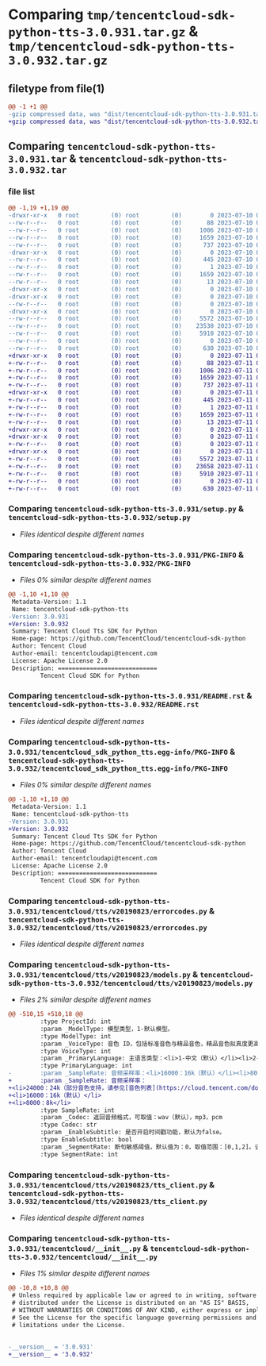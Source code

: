 # Comparing `tmp/tencentcloud-sdk-python-tts-3.0.931.tar.gz` & `tmp/tencentcloud-sdk-python-tts-3.0.932.tar.gz`

## filetype from file(1)

```diff
@@ -1 +1 @@
-gzip compressed data, was "dist/tencentcloud-sdk-python-tts-3.0.931.tar", last modified: Mon Jul 10 00:56:03 2023, max compression
+gzip compressed data, was "dist/tencentcloud-sdk-python-tts-3.0.932.tar", last modified: Tue Jul 11 01:03:51 2023, max compression
```

## Comparing `tencentcloud-sdk-python-tts-3.0.931.tar` & `tencentcloud-sdk-python-tts-3.0.932.tar`

### file list

```diff
@@ -1,19 +1,19 @@
-drwxr-xr-x   0 root         (0) root         (0)        0 2023-07-10 00:56:03.000000 tencentcloud-sdk-python-tts-3.0.931/
--rw-r--r--   0 root         (0) root         (0)       88 2023-07-10 00:56:03.000000 tencentcloud-sdk-python-tts-3.0.931/setup.cfg
--rw-r--r--   0 root         (0) root         (0)     1006 2023-07-10 00:56:02.000000 tencentcloud-sdk-python-tts-3.0.931/setup.py
--rw-r--r--   0 root         (0) root         (0)     1659 2023-07-10 00:56:03.000000 tencentcloud-sdk-python-tts-3.0.931/PKG-INFO
--rw-r--r--   0 root         (0) root         (0)      737 2023-07-10 00:56:02.000000 tencentcloud-sdk-python-tts-3.0.931/README.rst
-drwxr-xr-x   0 root         (0) root         (0)        0 2023-07-10 00:56:03.000000 tencentcloud-sdk-python-tts-3.0.931/tencentcloud_sdk_python_tts.egg-info/
--rw-r--r--   0 root         (0) root         (0)      445 2023-07-10 00:56:03.000000 tencentcloud-sdk-python-tts-3.0.931/tencentcloud_sdk_python_tts.egg-info/SOURCES.txt
--rw-r--r--   0 root         (0) root         (0)        1 2023-07-10 00:56:03.000000 tencentcloud-sdk-python-tts-3.0.931/tencentcloud_sdk_python_tts.egg-info/dependency_links.txt
--rw-r--r--   0 root         (0) root         (0)     1659 2023-07-10 00:56:03.000000 tencentcloud-sdk-python-tts-3.0.931/tencentcloud_sdk_python_tts.egg-info/PKG-INFO
--rw-r--r--   0 root         (0) root         (0)       13 2023-07-10 00:56:03.000000 tencentcloud-sdk-python-tts-3.0.931/tencentcloud_sdk_python_tts.egg-info/top_level.txt
-drwxr-xr-x   0 root         (0) root         (0)        0 2023-07-10 00:56:03.000000 tencentcloud-sdk-python-tts-3.0.931/tencentcloud/
-drwxr-xr-x   0 root         (0) root         (0)        0 2023-07-10 00:56:03.000000 tencentcloud-sdk-python-tts-3.0.931/tencentcloud/tts/
--rw-r--r--   0 root         (0) root         (0)        0 2023-07-10 00:56:02.000000 tencentcloud-sdk-python-tts-3.0.931/tencentcloud/tts/__init__.py
-drwxr-xr-x   0 root         (0) root         (0)        0 2023-07-10 00:56:03.000000 tencentcloud-sdk-python-tts-3.0.931/tencentcloud/tts/v20190823/
--rw-r--r--   0 root         (0) root         (0)     5572 2023-07-10 00:56:02.000000 tencentcloud-sdk-python-tts-3.0.931/tencentcloud/tts/v20190823/errorcodes.py
--rw-r--r--   0 root         (0) root         (0)    23530 2023-07-10 00:56:02.000000 tencentcloud-sdk-python-tts-3.0.931/tencentcloud/tts/v20190823/models.py
--rw-r--r--   0 root         (0) root         (0)     5910 2023-07-10 00:56:02.000000 tencentcloud-sdk-python-tts-3.0.931/tencentcloud/tts/v20190823/tts_client.py
--rw-r--r--   0 root         (0) root         (0)        0 2023-07-10 00:56:02.000000 tencentcloud-sdk-python-tts-3.0.931/tencentcloud/tts/v20190823/__init__.py
--rw-r--r--   0 root         (0) root         (0)      630 2023-07-10 00:56:02.000000 tencentcloud-sdk-python-tts-3.0.931/tencentcloud/__init__.py
+drwxr-xr-x   0 root         (0) root         (0)        0 2023-07-11 01:03:51.000000 tencentcloud-sdk-python-tts-3.0.932/
+-rw-r--r--   0 root         (0) root         (0)       88 2023-07-11 01:03:51.000000 tencentcloud-sdk-python-tts-3.0.932/setup.cfg
+-rw-r--r--   0 root         (0) root         (0)     1006 2023-07-11 01:03:51.000000 tencentcloud-sdk-python-tts-3.0.932/setup.py
+-rw-r--r--   0 root         (0) root         (0)     1659 2023-07-11 01:03:51.000000 tencentcloud-sdk-python-tts-3.0.932/PKG-INFO
+-rw-r--r--   0 root         (0) root         (0)      737 2023-07-11 01:03:51.000000 tencentcloud-sdk-python-tts-3.0.932/README.rst
+drwxr-xr-x   0 root         (0) root         (0)        0 2023-07-11 01:03:51.000000 tencentcloud-sdk-python-tts-3.0.932/tencentcloud_sdk_python_tts.egg-info/
+-rw-r--r--   0 root         (0) root         (0)      445 2023-07-11 01:03:51.000000 tencentcloud-sdk-python-tts-3.0.932/tencentcloud_sdk_python_tts.egg-info/SOURCES.txt
+-rw-r--r--   0 root         (0) root         (0)        1 2023-07-11 01:03:51.000000 tencentcloud-sdk-python-tts-3.0.932/tencentcloud_sdk_python_tts.egg-info/dependency_links.txt
+-rw-r--r--   0 root         (0) root         (0)     1659 2023-07-11 01:03:51.000000 tencentcloud-sdk-python-tts-3.0.932/tencentcloud_sdk_python_tts.egg-info/PKG-INFO
+-rw-r--r--   0 root         (0) root         (0)       13 2023-07-11 01:03:51.000000 tencentcloud-sdk-python-tts-3.0.932/tencentcloud_sdk_python_tts.egg-info/top_level.txt
+drwxr-xr-x   0 root         (0) root         (0)        0 2023-07-11 01:03:51.000000 tencentcloud-sdk-python-tts-3.0.932/tencentcloud/
+drwxr-xr-x   0 root         (0) root         (0)        0 2023-07-11 01:03:51.000000 tencentcloud-sdk-python-tts-3.0.932/tencentcloud/tts/
+-rw-r--r--   0 root         (0) root         (0)        0 2023-07-11 01:03:51.000000 tencentcloud-sdk-python-tts-3.0.932/tencentcloud/tts/__init__.py
+drwxr-xr-x   0 root         (0) root         (0)        0 2023-07-11 01:03:51.000000 tencentcloud-sdk-python-tts-3.0.932/tencentcloud/tts/v20190823/
+-rw-r--r--   0 root         (0) root         (0)     5572 2023-07-11 01:03:51.000000 tencentcloud-sdk-python-tts-3.0.932/tencentcloud/tts/v20190823/errorcodes.py
+-rw-r--r--   0 root         (0) root         (0)    23658 2023-07-11 01:03:51.000000 tencentcloud-sdk-python-tts-3.0.932/tencentcloud/tts/v20190823/models.py
+-rw-r--r--   0 root         (0) root         (0)     5910 2023-07-11 01:03:51.000000 tencentcloud-sdk-python-tts-3.0.932/tencentcloud/tts/v20190823/tts_client.py
+-rw-r--r--   0 root         (0) root         (0)        0 2023-07-11 01:03:51.000000 tencentcloud-sdk-python-tts-3.0.932/tencentcloud/tts/v20190823/__init__.py
+-rw-r--r--   0 root         (0) root         (0)      630 2023-07-11 01:03:51.000000 tencentcloud-sdk-python-tts-3.0.932/tencentcloud/__init__.py
```

### Comparing `tencentcloud-sdk-python-tts-3.0.931/setup.py` & `tencentcloud-sdk-python-tts-3.0.932/setup.py`

 * *Files identical despite different names*

### Comparing `tencentcloud-sdk-python-tts-3.0.931/PKG-INFO` & `tencentcloud-sdk-python-tts-3.0.932/PKG-INFO`

 * *Files 0% similar despite different names*

```diff
@@ -1,10 +1,10 @@
 Metadata-Version: 1.1
 Name: tencentcloud-sdk-python-tts
-Version: 3.0.931
+Version: 3.0.932
 Summary: Tencent Cloud Tts SDK for Python
 Home-page: https://github.com/TencentCloud/tencentcloud-sdk-python
 Author: Tencent Cloud
 Author-email: tencentcloudapi@tencent.com
 License: Apache License 2.0
 Description: ============================
         Tencent Cloud SDK for Python
```

### Comparing `tencentcloud-sdk-python-tts-3.0.931/README.rst` & `tencentcloud-sdk-python-tts-3.0.932/README.rst`

 * *Files identical despite different names*

### Comparing `tencentcloud-sdk-python-tts-3.0.931/tencentcloud_sdk_python_tts.egg-info/PKG-INFO` & `tencentcloud-sdk-python-tts-3.0.932/tencentcloud_sdk_python_tts.egg-info/PKG-INFO`

 * *Files 0% similar despite different names*

```diff
@@ -1,10 +1,10 @@
 Metadata-Version: 1.1
 Name: tencentcloud-sdk-python-tts
-Version: 3.0.931
+Version: 3.0.932
 Summary: Tencent Cloud Tts SDK for Python
 Home-page: https://github.com/TencentCloud/tencentcloud-sdk-python
 Author: Tencent Cloud
 Author-email: tencentcloudapi@tencent.com
 License: Apache License 2.0
 Description: ============================
         Tencent Cloud SDK for Python
```

### Comparing `tencentcloud-sdk-python-tts-3.0.931/tencentcloud/tts/v20190823/errorcodes.py` & `tencentcloud-sdk-python-tts-3.0.932/tencentcloud/tts/v20190823/errorcodes.py`

 * *Files identical despite different names*

### Comparing `tencentcloud-sdk-python-tts-3.0.931/tencentcloud/tts/v20190823/models.py` & `tencentcloud-sdk-python-tts-3.0.932/tencentcloud/tts/v20190823/models.py`

 * *Files 2% similar despite different names*

```diff
@@ -510,15 +510,18 @@
         :type ProjectId: int
         :param _ModelType: 模型类型，1-默认模型。
         :type ModelType: int
         :param _VoiceType: 音色 ID，包括标准音色与精品音色，精品音色拟真度更高，价格不同于标准音色，请参见[购买指南](https://cloud.tencent.com/document/product/1073/34112)。完整的音色 ID 列表请参见[音色列表](https://cloud.tencent.com/document/product/1073/92668)。
         :type VoiceType: int
         :param _PrimaryLanguage: 主语言类型：<li>1-中文（默认）</li><li>2-英文</li>
         :type PrimaryLanguage: int
-        :param _SampleRate: 音频采样率：<li>16000：16k（默认）</li><li>8000：8k</li>
+        :param _SampleRate: 音频采样率：
+<li>24000：24k（部分音色支持，请参见[音色列表](https://cloud.tencent.com/document/product/1073/92668)）</li>
+<li>16000：16k（默认）</li>
+<li>8000：8k</li>
         :type SampleRate: int
         :param _Codec: 返回音频格式，可取值：wav（默认），mp3，pcm
         :type Codec: str
         :param _EnableSubtitle: 是否开启时间戳功能，默认为false。
         :type EnableSubtitle: bool
         :param _SegmentRate: 断句敏感阈值，默认值为：0，取值范围：[0,1,2]。该值越大越不容易断句，模型会更倾向于仅按照标点符号断句。此参数建议不要随意调整，可能会影响合成效果。
         :type SegmentRate: int
```

### Comparing `tencentcloud-sdk-python-tts-3.0.931/tencentcloud/tts/v20190823/tts_client.py` & `tencentcloud-sdk-python-tts-3.0.932/tencentcloud/tts/v20190823/tts_client.py`

 * *Files identical despite different names*

### Comparing `tencentcloud-sdk-python-tts-3.0.931/tencentcloud/__init__.py` & `tencentcloud-sdk-python-tts-3.0.932/tencentcloud/__init__.py`

 * *Files 1% similar despite different names*

```diff
@@ -10,8 +10,8 @@
 # Unless required by applicable law or agreed to in writing, software
 # distributed under the License is distributed on an "AS IS" BASIS,
 # WITHOUT WARRANTIES OR CONDITIONS OF ANY KIND, either express or implied.
 # See the License for the specific language governing permissions and
 # limitations under the License.
 
 
-__version__ = '3.0.931'
+__version__ = '3.0.932'
```


